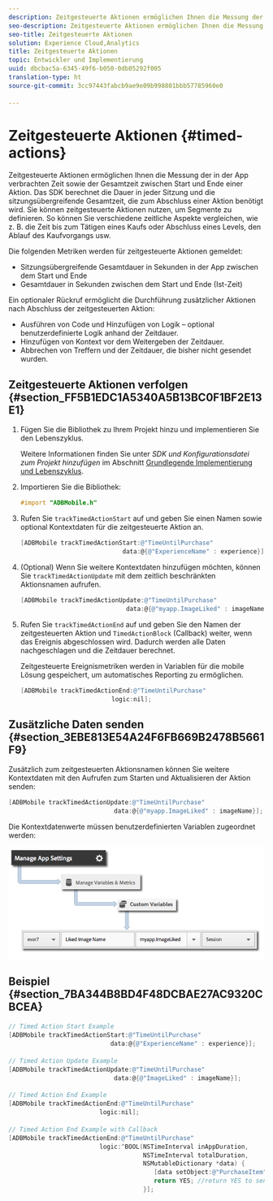 ```yaml
---
description: Zeitgesteuerte Aktionen ermöglichen Ihnen die Messung der in der App verbrachten Zeit sowie der Gesamtzeit zwischen Start und Ende einer Aktion. Das SDK berechnet die Dauer in jeder Sitzung und die sitzungsübergreifende Gesamtzeit, die zum Abschluss einer Aktion benötigt wird. Sie können zeitgesteuerte Aktionen nutzen, um Segmente zu definieren. So können Sie verschiedene zeitliche Aspekte vergleichen, wie z. B. die Zeit bis zum Tätigen eines Kaufs oder Abschluss eines Levels, den Ablauf des Kaufvorgangs usw.
seo-description: Zeitgesteuerte Aktionen ermöglichen Ihnen die Messung der in der App verbrachten Zeit sowie der Gesamtzeit zwischen Start und Ende einer Aktion. Das SDK berechnet die Dauer in jeder Sitzung und die sitzungsübergreifende Gesamtzeit, die zum Abschluss einer Aktion benötigt wird. Sie können zeitgesteuerte Aktionen nutzen, um Segmente zu definieren. So können Sie verschiedene zeitliche Aspekte vergleichen, wie z. B. die Zeit bis zum Tätigen eines Kaufs oder Abschluss eines Levels, den Ablauf des Kaufvorgangs usw.
seo-title: Zeitgesteuerte Aktionen
solution: Experience Cloud,Analytics
title: Zeitgesteuerte Aktionen
topic: Entwickler und Implementierung
uuid: dbcbac5a-6345-49f6-b050-0db05292f005
translation-type: ht
source-git-commit: 3cc97443fabcb9ae9e09b998801bbb57785960e0

---
```



# Zeitgesteuerte Aktionen {#timed-actions}

Zeitgesteuerte Aktionen ermöglichen Ihnen die Messung der in der App verbrachten Zeit sowie der Gesamtzeit zwischen Start und Ende einer Aktion. Das SDK berechnet die Dauer in jeder Sitzung und die sitzungsübergreifende Gesamtzeit, die zum Abschluss einer Aktion benötigt wird. Sie können zeitgesteuerte Aktionen nutzen, um Segmente zu definieren. So können Sie verschiedene zeitliche Aspekte vergleichen, wie z. B. die Zeit bis zum Tätigen eines Kaufs oder Abschluss eines Levels, den Ablauf des Kaufvorgangs usw.

Die folgenden Metriken werden für zeitgesteuerte Aktionen gemeldet:

* Sitzungsübergreifende Gesamtdauer in Sekunden in der App zwischen dem Start und Ende
* Gesamtdauer in Sekunden zwischen dem Start und Ende (Ist-Zeit)

Ein optionaler Rückruf ermöglicht die Durchführung zusätzlicher Aktionen nach Abschluss der zeitgesteuerten Aktion:

* Ausführen von Code und Hinzufügen von Logik – optional benutzerdefinierte Logik anhand der Zeitdauer.
* Hinzufügen von Kontext vor dem Weitergeben der Zeitdauer.
* Abbrechen von Treffern und der Zeitdauer, die bisher nicht gesendet wurden.

## Zeitgesteuerte Aktionen verfolgen {#section_FF5B1EDC1A5340A5B13BC0F1BF2E13E1}

1. Fügen Sie die Bibliothek zu Ihrem Projekt hinzu und implementieren Sie den Lebenszyklus.

   Weitere Informationen finden Sie unter *SDK und Konfigurationsdatei zum Projekt hinzufügen* im Abschnitt [Grundlegende Implementierung und Lebenszyklus](/help/ios/getting-started/dev-qs.md).
1. Importieren Sie die Bibliothek:

   ```objective-c
   #import "ADBMobile.h"
   ```

1. Rufen Sie `trackTimedActionStart` auf und geben Sie einen Namen sowie optional Kontextdaten für die zeitgesteuerte Aktion an.

   ```objective-c
   [ADBMobile trackTimedActionStart:@"TimeUntilPurchase"  
                               data:@{@"ExperienceName" : experience}];
   ```

1. (Optional) Wenn Sie weitere Kontextdaten hinzufügen möchten, können Sie `trackTimedActionUpdate` mit dem zeitlich beschränkten Aktionsnamen aufrufen.

   ```objective-c
   [ADBMobile trackTimedActionUpdate:@"TimeUntilPurchase"  
                                data:@{@"myapp.ImageLiked" : imageName}];
   ```

1. Rufen Sie `trackTimedActionEnd` auf und geben Sie den Namen der zeitgesteuerten Aktion und `TimedActionBlock` (Callback) weiter, wenn das Ereignis abgeschlossen wird. Dadurch werden alle Daten nachgeschlagen und die Zeitdauer berechnet.

   Zeitgesteuerte Ereignismetriken werden in Variablen für die mobile Lösung gespeichert, um automatisches Reporting zu ermöglichen.

   ```objective-c
   [ADBMobile trackTimedActionEnd:@"TimeUntilPurchase"  
                            logic:nil];
   ```

## Zusätzliche Daten senden {#section_3EBE813E54A24F6FB669B2478B5661F9}

Zusätzlich zum zeitgesteuerten Aktionsnamen können Sie weitere Kontextdaten mit den Aufrufen zum Starten und Aktualisieren der Aktion senden:

```objective-c
[ADBMobile trackTimedActionUpdate:@"TimeUntilPurchase"  
                             data:@{@"myapp.ImageLiked" : imageName}];
```

Die Kontextdatenwerte müssen benutzerdefinierten Variablen zugeordnet werden:

![](assets/map-variable-context-ltv.png)

## Beispiel {#section_7BA344B8BD4F48DCBAE27AC9320CBCEA}

```objective-c
// Timed Action Start Example 
[ADBMobile trackTimedActionStart:@"TimeUntilPurchase"  
                            data:@{@"ExperienceName" : experience}];

// Timed Action Update Example 
[ADBMobile trackTimedActionUpdate:@"TimeUntilPurchase"  
                             data:@{@"ImageLiked" : imageName}];

// Timed Action End Example 
[ADBMobile trackTimedActionEnd:@"TimeUntilPurchase"  
                         logic:nil]; 
 
// Timed Action End Example with Callback 
[ADBMobile trackTimedActionEnd:@"TimeUntilPurchase"  
                         logic:^BOOL(NSTimeInterval inAppDuration,  
                                     NSTimeInterval totalDuration,  
                                     NSMutableDictionary *data) { 
                                        [data setObject:@"PurchaseItem" forKey:@"Item453"]; 
                                        return YES; //return YES to send the hit, NO to cancel 
                                     }];
```

